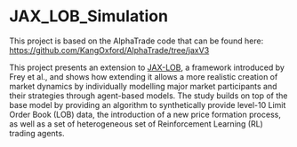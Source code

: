 # JAX_LOB_Simulation

This project is based on the AlphaTrade code that can be found here:
https://github.com/KangOxford/AlphaTrade/tree/jaxV3

This project presents an extension to [JAX-LOB](https://arxiv.org/pdf/2308.13289), a framework introduced by Frey et al., and shows how extending it allows a more realistic creation of market dynamics by individually modelling major market participants and their strategies through agent-based models. The study builds on top of the base model by providing an algorithm to synthetically provide level-10 Limit Order Book (LOB) data, the introduction of a new price formation process, as well as a set of heterogeneous set of Reinforcement Learning (RL) trading agents. 
